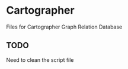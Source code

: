 # Cartographer
 Files for Cartographer Graph Relation Database
 
## TODO <br>

Need to clean the script file


